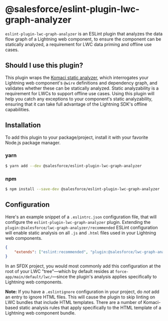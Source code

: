 # @salesforce/eslint-plugin-lwc-graph-analyzer

`eslint-plugin-lwc-graph-analyzer` is an ESLint plugin that analyzes the data flow graph of a Lightning web component, to ensure the component can be statically analyzed, a requirement for LWC data priming and offline use cases.

## Should I use this plugin?

This plugin wraps the [Komaci static analyzer](https://www.npmjs.com/package/@komaci/static-analyzer), which interrogates your Lightning web component's `@wire` definitions and dependency graph, and validates whether these can be statically analyzed. Static analyzability is a requirement for LWCs to support offline use cases. Using this plugin will help you catch any exceptions to your component's static analyzability, ensuring that it can take full advantage of the Lightning SDK's offline capabilities.

## Installation

To add this plugin to your package/project, install it with your favorite Node.js package manager.

### yarn

```sh
$ yarn add --dev @salesforce/eslint-plugin-lwc-graph-analyzer
```

### npm

```sh
$ npm install --save-dev @salesforce/eslint-plugin-lwc-graph-analyzer
```

## Configuration

Here's an example snippet of a `.eslintrc.json` configuration file, that will configure the `eslint-plugin-lwc-graph-analyzer` plugin. Extending the `plugin:@salesforce/lwc-graph-analyzer/recommended` ESLint configuration will enable static analysis on all `.js` and `.html` files used in your Lightning web components.

```json
{
    "extends": ["eslint:recommended", "plugin:@salesforce/lwc-graph-analyzer/recommended"]
}
```

In an SFDX project, you would most commonly add this configuration at the root of your LWC "tree"—which by default resides at `force-app/main/default/lwc/`—since the plugin's analysis applies specifically to Lightning web components.

**Note:** If you have a `.eslintignore` configuration in your project, do _not_ add an entry to ignore HTML files. This will cause the plugin to skip linting on LWC bundles that include HTML templates. There are a number of Komaci-based static analysis rules that apply specifically to the HTML template of a Lightning web component bundle.
